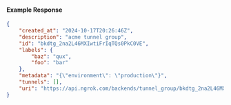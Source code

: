 <!-- Code generated for API Clients. DO NOT EDIT. -->

#### Example Response

```json
{
	"created_at": "2024-10-17T20:26:46Z",
	"description": "acme tunnel group",
	"id": "bkdtg_2na2L46MXIwtiFrIqTQs0PkC0VE",
	"labels": {
		"baz": "qux",
		"foo": "bar"
	},
	"metadata": "{\"environment\": \"production\"}",
	"tunnels": [],
	"uri": "https://api.ngrok.com/backends/tunnel_group/bkdtg_2na2L46MXIwtiFrIqTQs0PkC0VE"
}
```
